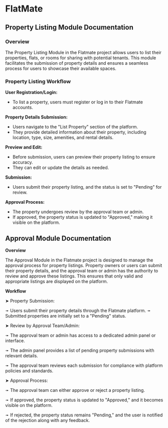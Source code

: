 # FlatMate

## Property Listing Module Documentation

### Overview
The Property Listing Module in the Flatmate project allows users to list their properties, flats, or rooms for sharing with potential tenants. This module facilitates the submission of property details and ensures a seamless process for users to showcase their available spaces.

### Property Listing Workflow

**User Registration/Login:**

- To list a property, users must register or log in to their Flatmate accounts.

**Property Details Submission:**

- Users navigate to the "List Property" section of the platform.
- They provide detailed information about their property, including location, type, size, amenities, and rental details.

**Preview and Edit:**

- Before submission, users can preview their property listing to ensure accuracy.
- They can edit or update the details as needed.

**Submission:**

- Users submit their property listing, and the status is set to "Pending" for review.

**Approval Process:**

- The property undergoes review by the approval team or admin.
- If approved, the property status is updated to "Approved," making it visible on the platform.

  
## Approval Module Documentation

**Overview**

The Approval Module in the Flatmate project is designed to manage the approval process for property listings. Property owners or users can submit their property details, and the approval team or admin has the authority to review and approve these listings. This ensures that only valid and appropriate listings are displayed on the platform.

 **Workflow**
 
➤ Property Submission:

➛ Users submit their property details through the Flatmate platform.
➛ Submitted properties are initially set to a "Pending" status.

➤ Review by Approval Team/Admin:

➛ The approval team or admin has access to a dedicated admin panel or interface.

➛ The admin panel provides a list of pending property submissions with relevant details.

➛ The approval team reviews each submission for compliance with platform policies and standards.

➤ Approval Process:

➛ The approval team can either approve or reject a property listing.

➛ If approved, the property status is updated to "Approved," and it becomes visible on the platform.

➛ If rejected, the property status remains "Pending," and the user is notified of the rejection along with any feedback.
